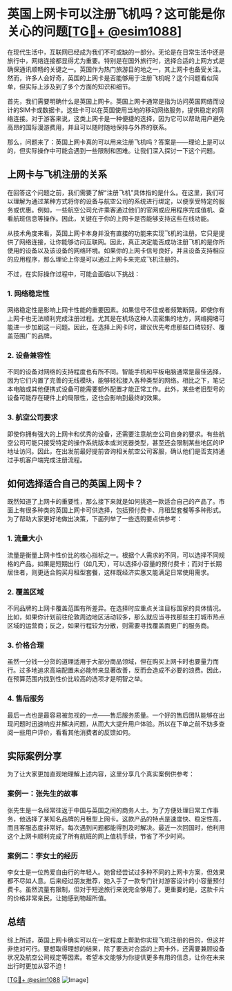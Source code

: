 # 英国上网卡可以注册飞机吗？这可能是你关心的问题[[TG💪+ @esim1088](https://t.me/s/esim1088)]

在现代生活中，互联网已经成为我们不可或缺的一部分。无论是在日常生活中还是旅行中，网络连接都显得尤为重要。特别是在国外旅行时，选择合适的上网方式是确保通讯顺畅的关键之一。英国作为热门旅游目的地之一，其上网卡也备受关注。然而，许多人会好奇，英国的上网卡是否能够用于注册飞机呢？这个问题看似简单，但实际上涉及到了多个方面的知识和细节。

首先，我们需要明确什么是英国上网卡。英国上网卡通常是指为访问英国网络而设计的SIM卡或数据卡。这些卡可以在英国使用当地的移动网络服务，提供稳定的网络连接。对于游客来说，这类上网卡是一种便捷的选择，因为它可以帮助用户避免高昂的国际漫游费用，并且可以随时随地保持与外界的联系。

那么，问题来了：英国上网卡真的可以用来注册飞机吗？答案是——理论上是可以的，但实际操作中可能会遇到一些限制和困难。让我们深入探讨一下这个问题。

## 上网卡与飞机注册的关系

在回答这个问题之前，我们需要了解“注册飞机”具体指的是什么。在这里，我们可以理解为通过某种方式将你的设备与航空公司的系统进行绑定，以便享受特定的服务或优惠。例如，一些航空公司允许乘客通过他们的官网或应用程序完成值机、查看航班信息等操作。因此，关键在于你的上网卡是否能够支持这些在线功能。

从技术角度来看，英国上网卡本身并没有直接的功能来实现飞机的注册。它只是提供了网络连接，让你能够访问互联网。因此，真正决定能否成功注册飞机的是你所使用的设备以及该设备的网络环境。如果你的上网卡信号良好，并且设备支持相应的应用程序，那么理论上你是可以通过上网卡来完成飞机注册的。

不过，在实际操作过程中，可能会面临以下挑战：

### 1. **网络稳定性**
   网络稳定性是影响上网卡性能的重要因素。如果信号不佳或者频繁断网，即使你有上网卡也无法顺利完成注册过程。尤其是在机场这种人流密集的地方，网络拥堵可能进一步加剧这一问题。因此，在选择上网卡时，建议优先考虑那些口碑较好、覆盖范围广的品牌。

### 2. **设备兼容性**
   不同的设备对网络的支持程度也有所不同。智能手机和平板电脑通常是最佳选择，因为它们内置了完善的无线模块，能够轻松接入各种类型的网络。相比之下，笔记本电脑或其他便携式设备可能需要额外配置才能正常工作。此外，某些老旧型号的设备可能存在硬件上的局限性，这也会影响到最终的效果。

### 3. **航空公司要求**
   即使你拥有强大的上网卡和优秀的设备，还需要注意航空公司自身的要求。有些航空公司可能只接受特定的操作系统版本或浏览器类型，甚至还会限制某些地区的IP地址访问。因此，在出发前最好提前咨询相关航空公司客服，确认他们是否支持通过手机客户端完成注册流程。

## 如何选择适合自己的英国上网卡？

既然知道了上网卡的重要性，那么接下来就是如何挑选一款适合自己的产品了。市面上有很多种类的英国上网卡可供选择，包括预付费卡、月租型套餐等多种形式。为了帮助大家更好地做出决策，下面列举了一些选购要点供参考：

### 1. **流量大小**
   流量是衡量上网卡性价比的核心指标之一。根据个人需求的不同，可以选择不同规格的产品。如果是短期出行（如几天），可以选择小容量的预付费卡；而对于长期居住者，则更适合购买月租型套餐，这样既经济实惠又能满足日常使用需求。

### 2. **覆盖区域**
   不同品牌的上网卡覆盖范围有所差异。在选择时应重点关注目标国家的具体情况。比如，如果你计划前往伦敦周边地区活动较多，那么就应当寻找那些主打城市热点区域的运营商；反之，如果行程较为分散，则需要寻找覆盖面更广的服务商。

### 3. **价格合理**
   虽然一分钱一分货的道理适用于大部分商品领域，但在购买上网卡时也要量力而行。过多地追求高端配置未必能带来显著改善，反而会造成不必要的浪费。因此，在预算范围内找到性价比较高的选项才是明智之举。

### 4. **售后服务**
   最后一点也是最容易被忽视的一点——售后服务质量。一个好的售后团队能够在出现问题时迅速响应并解决问题，从而大大提升用户体验。所以在下单之前不妨多查阅一些用户评价，看看其他消费者的反馈如何。

## 实际案例分享

为了让大家更加直观地理解上述内容，这里分享几个真实案例供参考：

### 案例一：张先生的故事
张先生是一名经常往返于中国与英国之间的商务人士。为了方便处理日常工作事务，他选择了某知名品牌的月租型上网卡。这款产品的特点是速度快、稳定性高，而且客服态度非常好。每次遇到问题都能得到及时解决。最近一次回国时，他利用这个上网卡顺利完成了所有航班的网上值机手续，节省了不少时间。

### 案例二：李女士的经历
李女士是一位热爱自由行的年轻人。她曾经尝试过多种不同的上网卡方案，但效果都不尽如人意。后来经过朋友推荐，她入手了一款专门针对游客设计的小容量预付费卡。虽然流量有限制，但对于短途旅行来说完全够用了。更重要的是，这款卡片的价格非常亲民，让她感到物超所值。

## 总结

综上所述，英国上网卡确实可以在一定程度上帮助你实现飞机注册的目的，但这并非绝对可行。要想取得理想的结果，除了要选对合适的上网卡外，还需要兼顾设备状况及航空公司规定等因素。希望本文能够为你提供更多有用的信息，让你在未来出行时更加从容不迫！

[[TG💪+ @esim1088](https://t.me/s/esim1088) ![Image](https://i.postimg.cc/4NQfJmqS/Snipaste-2025-05-13-00-14-12.png)]